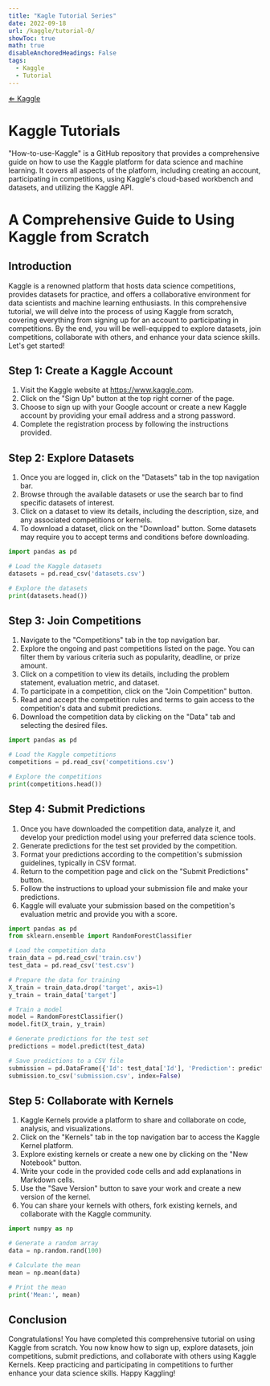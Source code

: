 ```yaml
---
title: "Kagle Tutorial Series"
date: 2022-09-18
url: /kaggle/tutorial-0/
showToc: true
math: true
disableAnchoredHeadings: False
tags:
  - Kaggle
  - Tutorial
---
```

[&lArr; Kaggle](/kaggle/)
# Kaggle Tutorials
"How-to-use-Kaggle" is a GitHub repository that provides a comprehensive guide on how to use the Kaggle platform for data science and machine learning. It covers all aspects of the platform, including creating an account, participating in competitions, using Kaggle's cloud-based workbench and datasets, and utilizing the Kaggle API. 

# A Comprehensive Guide to Using Kaggle from Scratch

## Introduction
Kaggle is a renowned platform that hosts data science competitions, provides datasets for practice, and offers a collaborative environment for data scientists and machine learning enthusiasts. In this comprehensive tutorial, we will delve into the process of using Kaggle from scratch, covering everything from signing up for an account to participating in competitions. By the end, you will be well-equipped to explore datasets, join competitions, collaborate with others, and enhance your data science skills. Let's get started!

## Step 1: Create a Kaggle Account
1. Visit the Kaggle website at https://www.kaggle.com.
2. Click on the "Sign Up" button at the top right corner of the page.
3. Choose to sign up with your Google account or create a new Kaggle account by providing your email address and a strong password.
4. Complete the registration process by following the instructions provided.

## Step 2: Explore Datasets
1. Once you are logged in, click on the "Datasets" tab in the top navigation bar.
2. Browse through the available datasets or use the search bar to find specific datasets of interest.
3. Click on a dataset to view its details, including the description, size, and any associated competitions or kernels.
4. To download a dataset, click on the "Download" button. Some datasets may require you to accept terms and conditions before downloading.

```python
import pandas as pd

# Load the Kaggle datasets
datasets = pd.read_csv('datasets.csv')

# Explore the datasets
print(datasets.head())
```

## Step 3: Join Competitions
1. Navigate to the "Competitions" tab in the top navigation bar.
2. Explore the ongoing and past competitions listed on the page. You can filter them by various criteria such as popularity, deadline, or prize amount.
3. Click on a competition to view its details, including the problem statement, evaluation metric, and dataset.
4. To participate in a competition, click on the "Join Competition" button.
5. Read and accept the competition rules and terms to gain access to the competition's data and submit predictions.
6. Download the competition data by clicking on the "Data" tab and selecting the desired files.

```python
import pandas as pd

# Load the Kaggle competitions
competitions = pd.read_csv('competitions.csv')

# Explore the competitions
print(competitions.head())
```

## Step 4: Submit Predictions
1. Once you have downloaded the competition data, analyze it, and develop your prediction model using your preferred data science tools.
2. Generate predictions for the test set provided by the competition.
3. Format your predictions according to the competition's submission guidelines, typically in CSV format.
4. Return to the competition page and click on the "Submit Predictions" button.
5. Follow the instructions to upload your submission file and make your predictions.
6. Kaggle will evaluate your submission based on the competition's evaluation metric and provide you with a score.

```python
import pandas as pd
from sklearn.ensemble import RandomForestClassifier

# Load the competition data
train_data = pd.read_csv('train.csv')
test_data = pd.read_csv('test.csv')

# Prepare the data for training
X_train = train_data.drop('target', axis=1)
y_train = train_data['target']

# Train a model
model = RandomForestClassifier()
model.fit(X_train, y_train)

# Generate predictions for the test set
predictions = model.predict(test_data)

# Save predictions to a CSV file
submission = pd.DataFrame({'Id': test_data['Id'], 'Prediction': predictions})
submission.to_csv('submission.csv', index=False)
```

## Step 5: Collaborate with Kernels
1. Kaggle Kernels provide a platform to share and collaborate on code, analysis, and visualizations.
2. Click on the "Kernels" tab in the top navigation bar to access the Kaggle Kernel platform.
3. Explore existing kernels or create a new one by clicking on the "New Notebook" button.
4. Write your code in the provided code cells and add explanations in Markdown cells.
5. Use the "Save Version" button to save your work and create a new version of the kernel.
6. You can share your kernels with others, fork existing kernels, and collaborate with the Kaggle community.

```python
import numpy as np

# Generate a random array
data = np.random.rand(100)

# Calculate the mean
mean = np.mean(data)

# Print the mean
print('Mean:', mean)
```

## Conclusion
Congratulations! You have completed this comprehensive tutorial on using Kaggle from scratch. You now know how to sign up, explore datasets, join competitions, submit predictions, and collaborate with others using Kaggle Kernels. Keep practicing and participating in competitions to further enhance your data science skills. Happy Kaggling!
